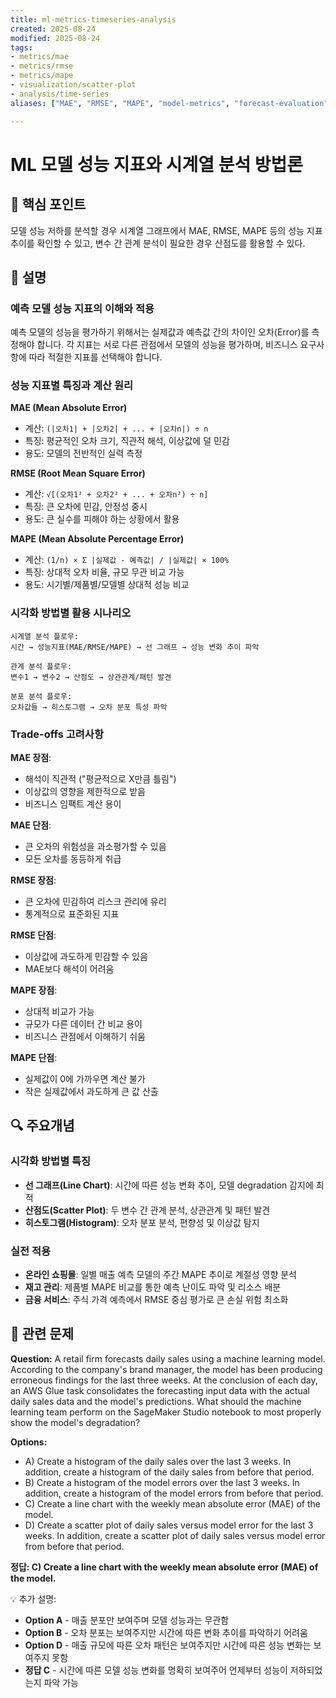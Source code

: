 ```yaml
---
title: ml-metrics-timeseries-analysis
created: 2025-08-24
modified: 2025-08-24
tags:
- metrics/mae
- metrics/rmse
- metrics/mape
- visualization/scatter-plot
- analysis/time-series
aliases: ["MAE", "RMSE", "MAPE", "model-metrics", "forecast-evaluation"]

---
```


# ML 모델 성능 지표와 시계열 분석 방법론

## 🎯 핵심 포인트

모델 성능 저하를 분석할 경우 시계열 그래프에서 MAE, RMSE, MAPE 등의 성능 지표 추이를 확인할 수 있고, 변수 간 관계 분석이 필요한 경우 산점도를 활용할 수 있다.

## 📝 설명

### 예측 모델 성능 지표의 이해와 적용

예측 모델의 성능을 평가하기 위해서는 실제값과 예측값 간의 차이인 오차(Error)를 측정해야 합니다. 각 지표는 서로 다른 관점에서 모델의 성능을 평가하며, 비즈니스 요구사항에 따라 적절한 지표를 선택해야 합니다.

### 성능 지표별 특징과 계산 원리

**MAE (Mean Absolute Error)**
- 계산: `(|오차1| + |오차2| + ... + |오차n|) ÷ n`
- 특징: 평균적인 오차 크기, 직관적 해석, 이상값에 덜 민감
- 용도: 모델의 전반적인 실력 측정

**RMSE (Root Mean Square Error)**
- 계산: `√[(오차1² + 오차2² + ... + 오차n²) ÷ n]`
- 특징: 큰 오차에 민감, 안정성 중시
- 용도: 큰 실수를 피해야 하는 상황에서 활용

**MAPE (Mean Absolute Percentage Error)**
- 계산: `(1/n) × Σ |실제값 - 예측값| / |실제값| × 100%`
- 특징: 상대적 오차 비율, 규모 무관 비교 가능
- 용도: 시기별/제품별/모델별 상대적 성능 비교

### 시각화 방법별 활용 시나리오

```
시계열 분석 플로우:
시간 → 성능지표(MAE/RMSE/MAPE) → 선 그래프 → 성능 변화 추이 파악

관계 분석 플로우:
변수1 → 변수2 → 산점도 → 상관관계/패턴 발견

분포 분석 플로우:
오차값들 → 히스토그램 → 오차 분포 특성 파악
```

### Trade-offs 고려사항

**MAE 장점**:
- 해석이 직관적 ("평균적으로 X만큼 틀림")
- 이상값의 영향을 제한적으로 받음
- 비즈니스 임팩트 계산 용이

**MAE 단점**:
- 큰 오차의 위험성을 과소평가할 수 있음
- 모든 오차를 동등하게 취급

**RMSE 장점**:
- 큰 오차에 민감하여 리스크 관리에 유리
- 통계적으로 표준화된 지표

**RMSE 단점**:
- 이상값에 과도하게 민감할 수 있음
- MAE보다 해석이 어려움

**MAPE 장점**:
- 상대적 비교가 가능
- 규모가 다른 데이터 간 비교 용이
- 비즈니스 관점에서 이해하기 쉬움

**MAPE 단점**:
- 실제값이 0에 가까우면 계산 불가
- 작은 실제값에서 과도하게 큰 값 산출

## 🔍 주요개념

### 시각화 방법별 특징

- **선 그래프(Line Chart)**: 시간에 따른 성능 변화 추이, 모델 degradation 감지에 최적
- **산점도(Scatter Plot)**: 두 변수 간 관계 분석, 상관관계 및 패턴 발견
- **히스토그램(Histogram)**: 오차 분포 분석, 편향성 및 이상값 탐지

### 실전 적용

- **온라인 쇼핑몰**: 일별 매출 예측 모델의 주간 MAPE 추이로 계절성 영향 분석
- **재고 관리**: 제품별 MAPE 비교를 통한 예측 난이도 파악 및 리소스 배분
- **금융 서비스**: 주식 가격 예측에서 RMSE 중심 평가로 큰 손실 위험 최소화

## 📝 관련 문제

**Question:** A retail firm forecasts daily sales using a machine learning model. According to the company's brand manager, the model has been producing erroneous findings for the last three weeks. At the conclusion of each day, an AWS Glue task consolidates the forecasting input data with the actual daily sales data and the model's predictions. What should the machine learning team perform on the SageMaker Studio notebook to most properly show the model's degradation?

**Options:**

- A) Create a histogram of the daily sales over the last 3 weeks. In addition, create a histogram of the daily sales from before that period.
- B) Create a histogram of the model errors over the last 3 weeks. In addition, create a histogram of the model errors from before that period.
- C) Create a line chart with the weekly mean absolute error (MAE) of the model.
- D) Create a scatter plot of daily sales versus model error for the last 3 weeks. In addition, create a scatter plot of daily sales versus model error from before that period.

**정답: C) Create a line chart with the weekly mean absolute error (MAE) of the model.**

💡 추가 설명:

- **Option A** - 매출 분포만 보여주며 모델 성능과는 무관함
- **Option B** - 오차 분포는 보여주지만 시간에 따른 변화 추이를 파악하기 어려움
- **Option D** - 매출 규모에 따른 오차 패턴은 보여주지만 시간에 따른 성능 변화는 보여주지 못함
- **정답 C** - 시간에 따른 모델 성능 변화를 명확히 보여주어 언제부터 성능이 저하되었는지 파악 가능